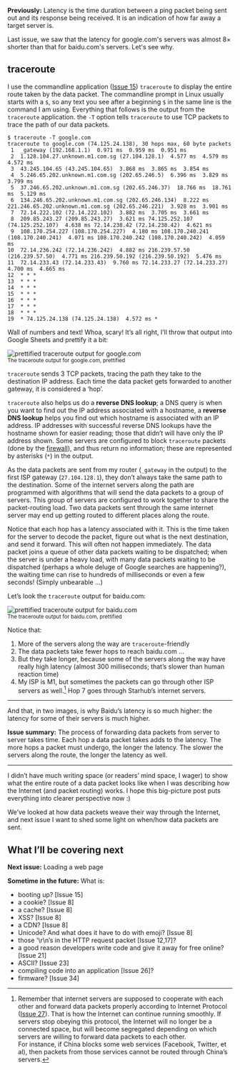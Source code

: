 **Previously:** Latency is the time duration between a ping packet being sent out and its response being received. It is an indication of how far away a target server is.

Last issue, we saw that the latency for google.com's servers was almost 8× shorter than that for baidu.com's servers. Let's see why.

## traceroute

I use the commandline application ([Issue 15](https://buttondown.email/laymansguide/archive/lmg-s2-issue-15-sysadmins-and-the-command-line/)) `traceroute` to display the entire route taken by the data packet. The commandline prompt in Linux usually starts with a `$`, so any text you see after a beginning `$` in the same line is the command I am using. Everything that follows is the output from the `traceroute` application. the `-T` option tells `traceroute` to use TCP packets to trace the path of our data packets.

```
$ traceroute -T google.com
traceroute to google.com (74.125.24.138), 30 hops max, 60 byte packets
 1  _gateway (192.168.1.1)  0.971 ms  0.959 ms  0.951 ms
 2  1.128.104.27.unknown.m1.com.sg (27.104.128.1)  4.577 ms  4.579 ms  4.572 ms
 3  43.245.104.65 (43.245.104.65)  3.868 ms  3.865 ms  3.854 ms
 4  5.246.65.202.unknown.m1.com.sg (202.65.246.5)  6.396 ms  3.829 ms  3.799 ms
 5  37.246.65.202.unknown.m1.com.sg (202.65.246.37)  18.766 ms  18.761 ms  5.129 ms
 6  134.246.65.202.unknown.m1.com.sg (202.65.246.134)  8.222 ms 221.246.65.202.unknown.m1.com.sg (202.65.246.221)  3.928 ms  3.901 ms
 7  72.14.222.102 (72.14.222.102)  3.882 ms  3.705 ms  3.661 ms
 8  209.85.243.27 (209.85.243.27)  3.621 ms 74.125.252.107 (74.125.252.107)  4.638 ms 72.14.238.42 (72.14.238.42)  4.621 ms
 9  108.170.254.227 (108.170.254.227)  4.180 ms 108.170.240.241 (108.170.240.241)  4.071 ms 108.170.240.242 (108.170.240.242)  4.059 ms
10  72.14.236.242 (72.14.236.242)  4.882 ms 216.239.57.50 (216.239.57.50)  4.771 ms 216.239.50.192 (216.239.50.192)  5.476 ms
11  72.14.233.43 (72.14.233.43)  9.760 ms 72.14.233.27 (72.14.233.27)  4.700 ms  4.665 ms
12  * * *
13  * * *
14  * * *
15  * * *
16  * * *
17  * * *
18  * * *
19  * 74.125.24.138 (74.125.24.138)  4.572 ms *
```

Wall of numbers and text! Whoa, scary! It’s all right, I’ll throw that output into Google Sheets and prettify it a bit:


![prettified traceroute output for google.com](https://github.com/ngjunsiang/laymansguide/blob/master/season3/issue037/issue037_01.png?raw=true)<br />
<small>The traceroute output for google.com, prettified</small>


`traceroute` sends 3 TCP packets, tracing the path they take to the destination IP address. Each time the data packet gets forwarded to another gateway, it is considered a ‘hop’.

`traceroute` also helps us do a **reverse DNS lookup**; a DNS query is when you want to find out the IP address associated with a hostname, a **reverse DNS lookup** helps you find out which hostname is associated with an IP address. IP addresses with successful reverse DNS lookups have the hostname shown for easier reading; those that didn’t will have only the IP address shown. Some servers are configured to block `traceroute` packets (done by the [firewall](https://buttondown.email/laymansguide/archive/lmg-s3-issue-34-firewalls/)), and thus return no information; these are represented by asterisks (`*`) in the output.

As the data packets are sent from my router (`_gateway` in the output) to the first ISP gateway (`27.104.128.1`), they don’t always take the same path to the destination. Some of the internet servers along the path are programmed with algorithms that will send the data packets to a group of servers. This group of servers are configured to work together to share the packet-routing load. Two data packets sent through the same internet server may end up getting routed to different places along the route.

Notice that each hop has a latency associated with it. This is the time taken for the server to decode the packet, figure out what is the next destination, and send it forward. This will often not happen immediately. The data packet joins a queue of other data packets waiting to be dispatched; when the server is under a heavy load, with many data packets waiting to be dispatched (perhaps a whole deluge of Google searches are happening?), the waiting time can rise to hundreds of milliseconds or even a few seconds! (Simply unbearable …)

Let’s look the `traceroute` output for baidu.com:


![prettified traceroute output for baidu.com](https://github.com/ngjunsiang/laymansguide/blob/master/season3/issue037/issue037_02.png?raw=true)<br />
<small>The traceroute output for baidu.com, prettified</small>


Notice that:

1. More of the servers along the way are `traceroute`-friendly
2. The data packets take fewer hops to reach baidu.com …
3. But they take longer, because some of the servers along the way have really high latency (almost 300 milliseconds; that’s slower than human reaction time)
4. My ISP is M1, but sometimes the packets can go through other ISP servers as well.[^1] Hop 7 goes through Starhub’s internet servers.

[^1]: Remember that internet servers are supposed to cooperate with each other and forward data packets properly according to Internet Protocol ([Issue 27](https://buttondown.email/laymansguide/archive/lmg-s3-issue-27-what-is-an-ip-address/)). That is how the Internet can continue running smoothly. If servers stop obeying this protocol, the Internet will no longer be a connected space, but will become segregated depending on which servers are willing to forward data packets to each other.<br/>
For instance, if China blocks some web services (Facebook, Twitter, et al), then packets from those services cannot be routed through China’s servers.

<hr />

And that, in two images, is why Baidu’s latency is so much higher: the latency for some of their servers is much higher.

**Issue summary:** The process of forwarding data packets from server to server takes time. Each hop a data packet takes adds to the latency. The more hops a packet must undergo, the longer the latency. The slower the servers along the route, the longer the latency as well.

<hr/>

I didn’t have much writing space (or readers’ mind space, I wager) to show what the entire route of a data packet looks like when I was describing how the Internet (and packet routing) works. I hope this big-picture post puts everything into clearer perspective now :)

We’ve looked at how data packets weave their way through the Internet, and next issue I want to shed some light on when/how data packets are sent.

## What I’ll be covering next

**Next issue:** Loading a web page

**Sometime in the future:** What is:

- booting up? [Issue 15]
- a cookie? [Issue 8]
- a cache? [Issue 8]
- XSS? [Issue 8]
- a CDN? [Issue 8]
- Unicode? And what does it have to do with emoji? [Issue 8]
- those '\r\n’s in the HTTP request packet [Issue 12,17]?
- a good reason developers write code and give it away for free online? [Issue 21]
- ASCII? [Issue 23]
- compiling code into an application [Issue 26]?
- firmware? [Issue 34]
